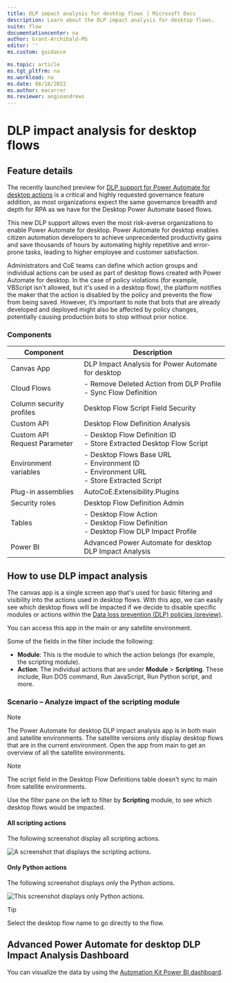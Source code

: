 ```yaml
---
title: DLP impact analysis for desktop flows | Microsoft Docs
description: Learn about the DLP impact analysis for desktop flows.
suite: flow
documentationcenter: na
author: Grant-Archibald-MS
editor: ''
ms.custom: guidance

ms.topic: article
ms.tgt_pltfrm: na
ms.workload: na
ms.date: 08/18/2022
ms.author: macarrer
ms.reviewer: angieandrews
---
```


# DLP impact analysis for desktop flows

## Feature details

The recently launched preview for [DLP support for Power Automate for desktop actions](../../desktop-flows/data-loss-prevention.md) is a critical and highly requested governance feature addition, as most organizations expect the same governance breadth and depth for RPA as we have for the Desktop Power Automate based flows.

This new DLP support allows even the most risk-averse organizations to enable Power Automate for desktop. Power Automate for desktop enables citizen automation developers to achieve unprecedented productivity gains and save thousands of hours by automating highly repetitive and error-prone tasks, leading to higher employee and customer satisfaction.

Administrators and CoE teams can define which action groups and individual actions can be used as part of desktop flows created with Power Automate for desktop. In the case of policy violations (for example, VBScript isn't allowed, but it's used in a desktop flow), the platform notifies the maker that the action is disabled by the policy and prevents the flow from being saved. However, it’s important to note that bots that are already developed and deployed might also be affected by policy changes, potentially causing production bots to stop without prior notice.

### Components

Component|Description
---------|-----------
Canvas App|DLP Impact Analysis for Power Automate for desktop
Cloud Flows|- Remove Deleted Action from DLP Profile </br>- Sync Flow Definition
Column security profiles|Desktop Flow Script Field Security
Custom API|Desktop Flow Definition Analysis
Custom API Request Parameter|- Desktop Flow Definition ID </br>- Store Extracted Desktop Flow Script
Environment variables|- Desktop Flows Base URL</br>- Environment ID</br>- Environment URL</br>- Store Extracted Script
Plug-in assemblies|AutoCoE.Extensibility.Plugins
Security roles|Desktop Flow Definition Admin
Tables|- Desktop Flow Action </br>- Desktop Flow Definition </br>- Desktop Flow DLP Impact Profile
Power BI|Advanced Power Automate for desktop DLP Impact Analysis

## How to use DLP impact analysis

The canvas app is a single screen app that's used for basic filtering and visibility into the actions used in desktop flows. With this app, we can easily see which desktop flows will be impacted if we decide to disable specific modules or actions within the [Data loss prevention (DLP) policies (preview)](/power-automate/desktop-flows/data-loss-prevention).

You can access this app in the main or any satellite environment.

Some of the fields in the filter include the following:

- **Module**: This is the module to which the action belongs (for example, the scripting module).
- **Action**: The individual actions that are under **Module** > **Scripting**. These include, Run DOS command, Run JavaScript, Run Python script, and more.

### Scenario – Analyze impact of the scripting module

>[!NOTE]
>The Power Automate for desktop DLP impact analysis app is in both main and satellite environments. The satellite versions only display desktop flows that are in the current environment. Open the app from main to get an overview of all the satellite environments.

>[!NOTE]
>The script field in the Desktop Flow Definitions table doesn't sync to main from satellite environments.  

Use the filter pane on the left to filter by **Scripting** module, to see which desktop flows would be impacted.

#### All scripting actions

The following screenshot display all scripting actions.

![A screenshot that displays the scripting actions.](media/scripting-actions.png "A screenshot that displays the scripting actions.")

#### Only Python actions

The following screenshot displays only the Python actions.

![This screenshot displays only Python actions.](media/python-actions.png "This screenshot displays only Python actions.")

>[!TIP]
>Select the desktop flow name to go directly to the flow.

## Advanced Power Automate for desktop DLP Impact Analysis Dashboard

You can visualize the data by using the [Automation Kit Power BI dashboard](use-automation-kit.md#automation-kit-power-bi-dashboard).
